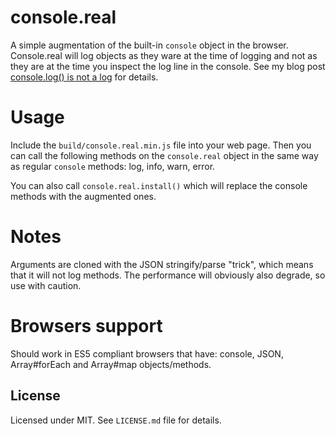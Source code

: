 # console.real
A simple augmentation of the built-in `console` object in the browser. Console.real will log objects as they ware at 
the time of logging and not as they are at the time you inspect the log line in the console. See my blog post 
[console.log() is not a log](http://hancic.info/console-log-is-not-a-log) for details.

# Usage
Include the `build/console.real.min.js` file into your web page. Then you can call the following methods on the 
`console.real` object in the same way as regular `console` methods: log, info, warn, error.

You can also call `console.real.install()` which will replace the console methods with the augmented ones.

# Notes
Arguments are cloned with the JSON stringify/parse "trick", which means that it will not log methods.
The performance will obviously also degrade, so use with caution.

# Browsers support
Should work in ES5 compliant browsers that have: console, JSON, Array#forEach and Array#map objects/methods.

## License
Licensed under MIT. See `LICENSE.md` file for details.